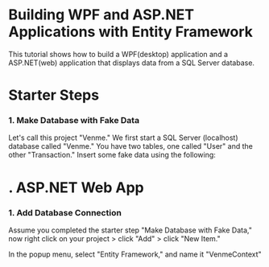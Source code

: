 # Building WPF and ASP.NET Applications with Entity Framework

This tutorial shows how to build a WPF(desktop) application and a ASP.NET(web) application that displays data from a SQL Server database. 

# Starter Steps

### 1. Make Database with Fake Data

Let's call this project "Venme." We first start a SQL Server (localhost) database called "Venme." You have two tables, one called "User" and the other "Transaction." Insert some fake data using the following:

# . ASP.NET Web App

### 1. Add Database Connection

Assume you completed the starter step "Make Database with Fake Data," now right click on your project > click "Add" > click "New Item."

In the popup menu, select "Entity Framework," and name it "VenmeContext"

